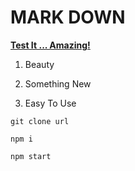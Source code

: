 # MARK DOWN

[**Test It ... Amazing!**](https://project-17-mark-down.netlify.app/)

1. Beauty

2. Something New

3. Easy To Use

```
git clone url

npm i 

npm start 
```
